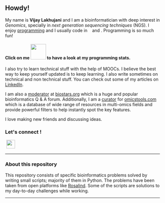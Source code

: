## Howdy!

My name is **Vijay Lakhujani** and I am a bioinformatician with deep interest in *Genomics*, specially in *next generation sequencing techniques* (NGS). I enjoy [programming](http://rosalind.info/users/lakhujanivijay2/) and I usually code in <a href="https://sourcerer.io/lakhujanivijay"><img src="https://img.shields.io/badge/Python-183%20commits-orange.svg" alt=""></a>  <a href="https://sourcerer.io/lakhujanivijay"><img src="https://img.shields.io/badge/Perl-36%20commits-orange.svg" alt=""></a> <a href="https://sourcerer.io/lakhujanivijay"><img src="https://img.shields.io/badge/R-28%20commits-orange.svg" alt=""></a> and <a href="https://sourcerer.io/lakhujanivijay"><img src="https://img.shields.io/badge/Shell-44%20commits-orange.svg" alt=""></a>. Programming is so much fun!

#### Click on me <a href="https://sourcerer.io/lakhujanivijay"><img src="https://avatars3.githubusercontent.com/u/9314053?v=4" height="50px" width="50px" alt=""/></a> to have a look at my programming stats.

I also try to learn technical stuff with the help of MOOCs. I believe the best way to keep yourself updated is to keep learning. I also write sometimes on technical and non technical stuff. You can check out some of my articles on <a href="https://www.linkedin.com/in/lakhujanivijay/detail/recent-activity/posts/">LinkedIn</a>.

I am also a [moderator](https://www.biostars.org/u/26377/) at [biostars.org](https://www.biostars.org) which is a huge and popular bioinformatics Q & A forum. Additionally, I am a [curator](https://omictools.com/community) for [omicstools.com](https://omictools.com) which is a database of wide range of resources in multi-omics fields and provide powerful filters to help instantly spot the key features.

I love making new friends and discussing ideas.
### Let's connect !

<p><a  /></a><a href="https://in.linkedin.com/in/lakhujanivijay"><img alt="" src="https://github.com/Xcelris-Labs-Ltd/Publication-ready-taxonomic-charts-from-QIIME/blob/master/supplementary_files/LinkedIn.png?raw=true" /></a><a href="http://www.twitter.com/vijay_lakhujani"><img alt="" src="http://i.imgur.com/tXSoThF.png" /></a><a href="http://www.facebook.com/mylifepages"><img alt="" src="http://i.imgur.com/P3YfQoD.png" /></a><a href="https://plus.google.com/+VIJAYLAKHUJANI"><img alt="" src="http://i.imgur.com/yCsTjba.png" /></a> <a href="https://github.com/lakhujanivijay"><img alt="" src="https://assets-cdn.github.com/favicon.ico" style="height:28px; width:28px" /></a>&nbsp;</p> 

---------

### About this repository

This repository consists of specific bioinformatics problems solved by writing small scripts; majority of them in Python. The problems have been taken from open platforms like [Rosalind](http://rosalind.info/problems). Some of the scripts are solutions to my day-to-day challenges while working. 

----




